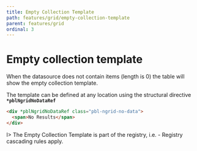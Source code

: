 ```yaml
---
title: Empty Collection Template
path: features/grid/empty-collection-template
parent: features/grid
ordinal: 3
---
```

# Empty collection template

When the datasource does not contain items (length is 0) the table will show the empty collection template.

The template can be defined at any location using the structural directive **`*pblNgridNoDataRef`**

```html
<div *pblNgridNoDataRef class="pbl-ngrid-no-data">
  <span>No Results</span>
</div>
```

I> The Empty Collection Template is part of the registry, i.e. - Registry cascading rules apply.

<div pbl-example-view="pbl-empty-collection-template-example"></div>

<div pbl-example-view="pbl-asynchronous-empty-set-example"></div>

<div pbl-example-view="pbl-dynamic-set-example"></div>
